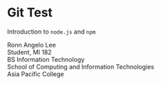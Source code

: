 # Git Test
Introduction to `node.js` and `npm`  
  
Ronn Angelo Lee  
Student, MI 182  
BS Information Technology  
School of Computing and Information Technologies  
Asia Pacific College